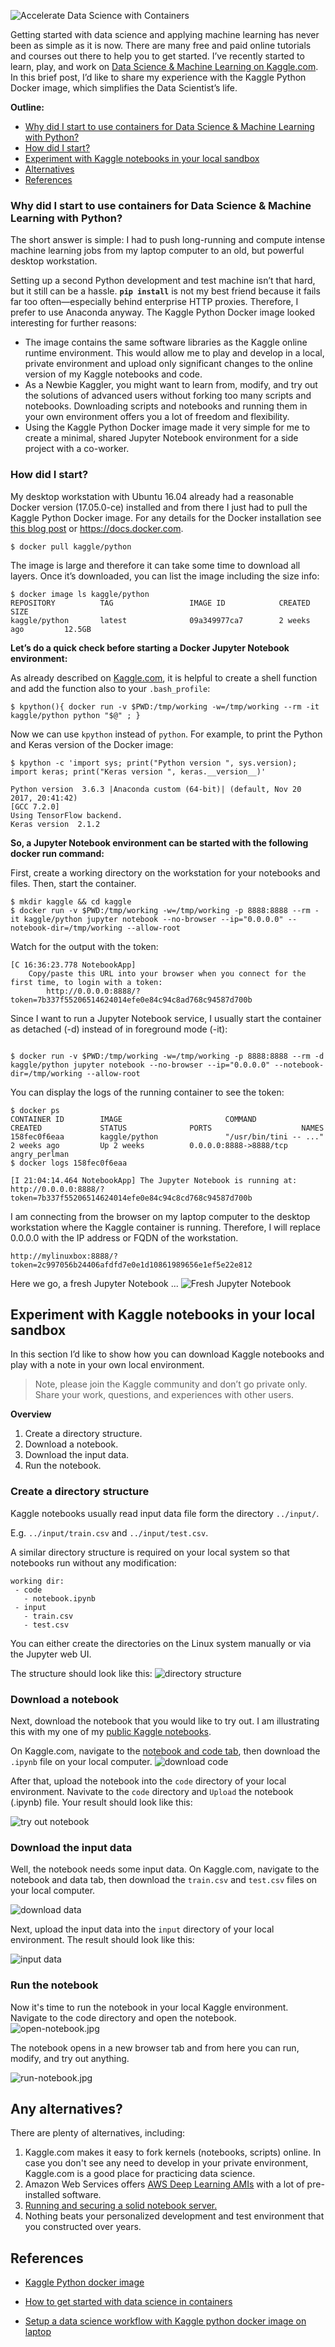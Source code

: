 ![Accelerate Data Science with Containers](/images/header1.jpg)

Getting started with data science and applying machine learning has never been as simple as it is now. There are many free and paid online tutorials and courses out there to help you to get started. I’ve recently started to learn, play, and work on [Data Science & Machine Learning on Kaggle.com](https://www.kaggle.com/). In this brief post, I’d like to share my experience with the Kaggle Python Docker image, which simplifies the Data Scientist’s life.

**Outline:**
* [Why did I start to use containers for Data Science & Machine Learning with Python?](#why-did-i-start-to-use-containers-for-data-science--machine-learning-with-python)
* [How did I start?](#how-did-i-start)
* [Experiment with Kaggle notebooks in your local sandbox](#experiment-with-kaggle-notebooks-in-your-local-sandbox)
* [Alternatives](#any-alternatives)
* [References](#references)

### Why did I start to use containers for Data Science & Machine Learning with Python?

The short answer is simple: I had to push long-running and compute intense machine learning jobs from my laptop computer to an old, but powerful desktop workstation. 

Setting up a second Python development and test machine isn’t that hard, but it still can be a hassle. **`pip install`** is not my best friend because it fails far too often—especially behind enterprise HTTP proxies. Therefore, I prefer to use Anaconda anyway. The Kaggle Python Docker image looked interesting for further reasons:

* The image contains the same software libraries as the Kaggle online runtime environment. This would allow me to play and develop in a local, private environment and upload only significant changes to the online version of my Kaggle notebooks and code.
* As a Newbie Kaggler, you might want to learn from, modify, and try out the solutions of advanced users without forking too many scripts and notebooks. Downloading scripts and notebooks and running them in your own environment offers you a lot of freedom and flexibility.
* Using the Kaggle Python Docker image made it very simple for me to create a minimal, shared Jupyter Notebook environment for a side project with a co-worker.

### How did I start?
My desktop workstation with Ubuntu 16.04 already had a reasonable Docker version (17.05.0-ce) installed and from there I just had to pull the Kaggle Python Docker image. For any details for the Docker installation see [this blog post](http://blog.kaggle.com/2016/02/05/how-to-get-started-with-data-science-in-containers/) or https://docs.docker.com.

```
$ docker pull kaggle/python  
```

The image is large and therefore it can take some time to download all layers. Once it’s downloaded, you can list the image including the size info: 
```
$ docker image ls kaggle/python
REPOSITORY          TAG                 IMAGE ID            CREATED             SIZE
kaggle/python       latest              09a349977ca7        2 weeks ago         12.5GB
```

**Let’s do a quick check before starting a Docker Jupyter Notebook environment:**

As already described on [Kaggle.com](http://blog.kaggle.com/2016/02/05/how-to-get-started-with-data-science-in-containers/), it is helpful to create a shell function and add the function also to your `.bash_profile`:

`$ kpython(){ docker run -v $PWD:/tmp/working -w=/tmp/working --rm -it kaggle/python python "$@" ; }`
 
Now we can use `kpython` instead of `python`. For example, to print the Python and Keras version of the Docker image:
```
$ kpython -c 'import sys; print("Python version ", sys.version); import keras; print("Keras version ", keras.__version__)'

Python version  3.6.3 |Anaconda custom (64-bit)| (default, Nov 20 2017, 20:41:42)
[GCC 7.2.0]
Using TensorFlow backend.
Keras version  2.1.2
```

**So, a Jupyter Notebook environment can be started with the following docker run command:**

First, create a working directory on the workstation for your notebooks and files. Then, start the container.
```
$ mkdir kaggle && cd kaggle
$ docker run -v $PWD:/tmp/working -w=/tmp/working -p 8888:8888 --rm -it kaggle/python jupyter notebook --no-browser --ip="0.0.0.0" --notebook-dir=/tmp/working --allow-root
```
Watch for the output with the token:
```
[C 16:36:23.778 NotebookApp]
    Copy/paste this URL into your browser when you connect for the first time, to login with a token:
        http://0.0.0.0:8888/?token=7b337f55206514624014efe0e84c94c8ad768c94587d700b
```

Since I want to run a Jupyter Notebook service, I usually start the container as detached (-d) instead of in foreground mode (-it):
```

$ docker run -v $PWD:/tmp/working -w=/tmp/working -p 8888:8888 --rm -d kaggle/python jupyter notebook --no-browser --ip="0.0.0.0" --notebook-dir=/tmp/working --allow-root
```

You can display the logs of the running container to see the token:
```
$ docker ps
CONTAINER ID        IMAGE                       COMMAND                  CREATED             STATUS              PORTS                    NAMES
158fec0f6eaa        kaggle/python               "/usr/bin/tini -- ..."   2 weeks ago         Up 2 weeks          0.0.0.0:8888->8888/tcp   angry_perlman
$ docker logs 158fec0f6eaa

[I 21:04:14.464 NotebookApp] The Jupyter Notebook is running at: http://0.0.0.0:8888/?token=7b337f55206514624014efe0e84c94c8cd768c94587d700b
```
I am connecting from the browser on my laptop computer to the desktop workstation where the Kaggle container is running. Therefore, I will replace 0.0.0.0 with the IP address or FQDN of the workstation.
```
http://mylinuxbox:8888/?token=2c997056b24406afdfd7e0e1d10861989656e1ef5e22e812
```

Here we go, a fresh Jupyter Notebook ...
![Fresh Jupyter Notebook](/images/empty-notebook.jpg)


## Experiment with Kaggle notebooks in your local sandbox

In this section I’d like to show how you can download Kaggle notebooks and play with a note in your own local environment. 

> Note, please join the Kaggle community and don’t go private only. 
> Share your work, questions, and experiences with other users.

**Overview**
1. Create a directory structure.
1. Download a notebook.
1. Download the input data.
1. Run the notebook.


### Create a directory structure

Kaggle notebooks usually read input data file form the directory `../input/`. 

E.g. `../input/train.csv` and `../input/test.csv`.

A similar directory structure is required on your local system so that notebooks run without any modification:

```
working dir:
 - code
   - notebook.ipynb
 - input
   - train.csv
   - test.csv
```

You can either create the directories on the Linux system manually or via the Jupyter web UI. 

The structure should look like this:
![directory structure](/images/dirs-notebook.jpg)


### Download a notebook
Next, download the notebook that you would like to try out. I am illustrating this with my one of my [public Kaggle notebooks](https://www.kaggle.com/stefanbergstein).

On Kaggle.com, navigate to the [notebook and code tab](https://www.kaggle.com/stefanbergstein/keras-deep-learning-on-titanic-data), then download the `.ipynb` file on your local computer.
![download code](/images/download-code-notebook.jpg)

After that, upload the notebook into the `code` directory of your local environment. Navivate to the `code` directory and `Upload` the notebook (.ipynb) file. Your result should look like this:

![try out notebook](/images/try-out-notebook.jpg)


### Download the input data

Well, the notebook needs some input data. On Kaggle.com, navigate to the notebook and data tab, then download the `train.csv` and `test.csv` files on your local computer.

![download data](/images/download-data-notebook.jpg)

Next, upload the input data into the `input` directory of your local environment. The result should look like this:

![input data](/images/input-data.jpg)

### Run the notebook
Now it's time to run the notebook in your local Kaggle environment. Navigate to the code directory and open the notebook.
![open-notebook.jpg](/images/open-notebook.jpg)

The notebook opens in a new browser tab and from here you can run, modify, and try out anything.

![run-notebook.jpg](/images/run-notebook.jpg)

## Any alternatives? 

There are plenty of alternatives, including:

1. Kaggle.com makes it easy to fork kernels (notebooks, scripts) online. In case you don't see any need to develop in your private environment,  Kaggle.com is a good place for practicing data science.
1. Amazon Web Services offers [AWS Deep Learning AMIs](https://aws.amazon.com/de/machine-learning/amis/) with a lot of pre-installed software.
1. [Running and securing a solid notebook server.](http://jupyter-notebook.readthedocs.io/en/stable/public_server.html#) 
1. Nothing beats your personalized development and test environment that you constructed over years.

## References
* [Kaggle Python docker image](https://github.com/Kaggle/docker-python)

* [How to get started with data science in containers](http://blog.kaggle.com/2016/02/05/how-to-get-started-with-data-science-in-containers/)

* [Setup a data science workflow with Kaggle python docker image on laptop](http://mathalope.co.uk/2017/08/02/how-to-setup-a-data-science-workflow-with-kaggle-python-docker-image-on-laptop/)
